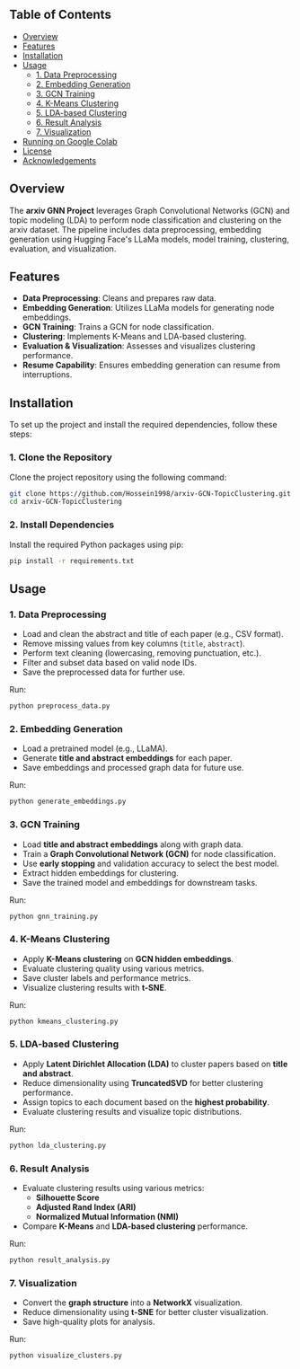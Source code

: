 ## Table of Contents

- [Overview](#overview)
- [Features](#features)
- [Installation](#installation)
- [Usage](#usage)
  - [1. Data Preprocessing](#1-data-preprocessing)
  - [2. Embedding Generation](#2-embedding-generation)
  - [3. GCN Training](#3-gcn-training)
  - [4. K-Means Clustering](#4-k-means-clustering)
  - [5. LDA-based Clustering](#5-lda-based-clustering)
  - [6. Result Analysis](#6-result-analysis)
  - [7. Visualization](#7-visualization)
- [Running on Google Colab](#running-on-google-colab)
- [License](#license)
- [Acknowledgements](#acknowledgements)

## Overview

The **arxiv GNN Project** leverages Graph Convolutional Networks (GCN) and topic modeling (LDA) to perform node classification and clustering on the arxiv dataset. The pipeline includes data preprocessing, embedding generation using Hugging Face's LLaMa models, model training, clustering, evaluation, and visualization.

## Features

- **Data Preprocessing**: Cleans and prepares raw data.
- **Embedding Generation**: Utilizes LLaMa models for generating node embeddings.
- **GCN Training**: Trains a GCN for node classification.
- **Clustering**: Implements K-Means and LDA-based clustering.
- **Evaluation & Visualization**: Assesses and visualizes clustering performance.
- **Resume Capability**: Ensures embedding generation can resume from interruptions.

## Installation

To set up the project and install the required dependencies, follow these steps:

### 1. Clone the Repository

Clone the project repository using the following command:

```bash
git clone https://github.com/Hossein1998/arxiv-GCN-TopicClustering.git
cd arxiv-GCN-TopicClustering
```

### 2. Install Dependencies

Install the required Python packages using pip:

```bash
pip install -r requirements.txt
```
## Usage

### 1. Data Preprocessing
- Load and clean the abstract and title of each paper (e.g., CSV format).
- Remove missing values from key columns (`title`, `abstract`).
- Perform text cleaning (lowercasing, removing punctuation, etc.).
- Filter and subset data based on valid node IDs.
- Save the preprocessed data for further use.

Run:
```bash
python preprocess_data.py
```

### 2. Embedding Generation

- Load a pretrained model (e.g., LLaMA).
- Generate **title and abstract embeddings** for each paper.
- Save embeddings and processed graph data for future use.

Run:
```bash
python generate_embeddings.py
```

### 3. GCN Training

- Load **title and abstract embeddings** along with graph data.
- Train a **Graph Convolutional Network (GCN)** for node classification.
- Use **early stopping** and validation accuracy to select the best model.
- Extract hidden embeddings for clustering.
- Save the trained model and embeddings for downstream tasks.

Run:
```bash
python gnn_training.py
```

### 4. K-Means Clustering

- Apply **K-Means clustering** on **GCN hidden embeddings**.
- Evaluate clustering quality using various metrics.
- Save cluster labels and performance metrics.
- Visualize clustering results with **t-SNE**.

Run:
```bash
python kmeans_clustering.py
```

### 5. LDA-based Clustering

- Apply **Latent Dirichlet Allocation (LDA)** to cluster papers based on **title and abstract**.
- Reduce dimensionality using **TruncatedSVD** for better clustering performance.
- Assign topics to each document based on the **highest probability**.
- Evaluate clustering results and visualize topic distributions.

Run:
```bash
python lda_clustering.py
```

### 6. Result Analysis

- Evaluate clustering results using various metrics:
  - **Silhouette Score**
  - **Adjusted Rand Index (ARI)**
  - **Normalized Mutual Information (NMI)**
- Compare **K-Means** and **LDA-based clustering** performance.

Run:
```bash
python result_analysis.py
```


### 7. Visualization
- Convert the **graph structure** into a **NetworkX** visualization.
- Reduce dimensionality using **t-SNE** for better cluster visualization.
- Save high-quality plots for analysis.

Run:
```bash
python visualize_clusters.py
```
